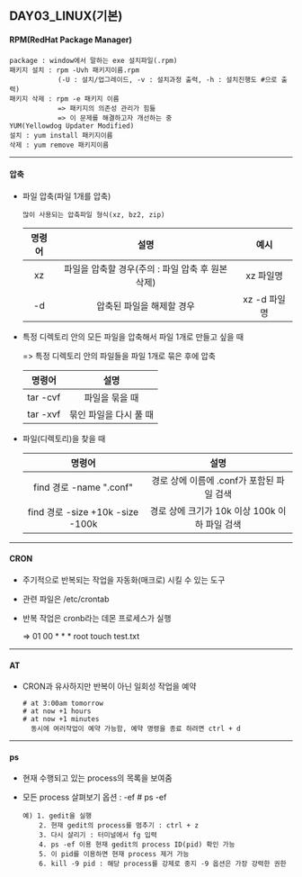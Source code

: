 ## DAY03_LINUX(기본)

#### RPM(RedHat Package Manager)

```
package : window에서 말하는 exe 설치파일(.rpm)
패키지 설치 : rpm -Uvh 패키지이름.rpm
			(-U : 설치/업그레이드, -v : 설치과정 출력, -h : 설치진행도 #으로 출력)
패키지 삭제 : rpm -e 패키지 이름
			=> 패키지의 의존성 관리가 힘듦
			=> 이 문제를 해결하고자 개선하는 중
YUM(Yellowdog Updater Modified)
설치 : yum install 패키지이름
삭제 : yum remove 패키지이름
```

------

#### 압축

- 파일 압축(파일 1개를 압축)

  ```
  많이 사용되는 압축파일 형식(xz, bz2, zip)
  ```

  | 명령어 |                       설명                        |     예시     |
  | :----: | :-----------------------------------------------: | :----------: |
  |   xz   | 파일을 압축할 경우(주의 : 파일 압축 후 원본 삭제) |  xz 파일명   |
  |   -d   |             압축된 파일을 해제할 경우             | xz -d 파일명 |

- 특정 디렉토리 안의 모든 파일을 압축해서 파일 1개로 만들고 싶을 때

  => 특정 디렉토리 안의 파일들을 파일 1개로 묶은 후에 압축

  |  명령어  |          설명          |
  | :------: | :--------------------: |
  | tar -cvf |     파일을 묶을 때     |
  | tar -xvf | 묶인 파일을 다시 풀 때 |

- 파일(디렉토리)을 찾을 때

  |              명령어              |                     설명                      |
  | :------------------------------: | :-------------------------------------------: |
  |     find 경로 -name ".conf"      |   경로 상에 이름에 .conf가 포함된 파일 검색   |
  | find 경로 -size +10k -size -100k | 경로 상에 크기가 10k 이상 100k 이하 파일 검색 |

------

#### CRON

- 주기적으로 반복되는 작업을 자동화(매크로) 시킬 수 있는 도구

- 관련 파일은 /etc/crontab

- 반복 작업은 cronb라는 데몬 프로세스가 실행

   => 01 00 * * * root touch test.txt

------

#### AT

- CRON과 유사하지만 반복이 아닌 일회성 작업을 예약

  ```
  # at 3:00am tomorrow
  # at now +1 hours
  # at now +1 minutes
  	동시에 여러작업이 예약 가능함, 예약 명령을 종료 하려면 ctrl + d
  ```

------

#### ps

- 현재 수행되고 있는 process의 목록을 보여줌

- 모든 process 살펴보기 옵션 : -ef   # ps -ef

  ```
  예) 1. gedit을 실행
      2. 현재 gedit의 process를 멈추기 : ctrl + z
      3. 다시 살리기 : 터미널에서 fg 입력
      4. ps -ef 이용 현재 gedit의 process ID(pid) 확인 가능
      5. 이 pid를 이용하면 현재 process 제거 가능
      6. kill -9 pid : 해당 process를 강제로 중지 -9 옵션은 가장 강력한 권한
  ```